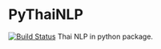 # PyThaiNLP
[![Build Status](https://travis-ci.org/wannaphongcom/pythainlp.svg?branch=master)](https://travis-ci.org/wannaphongcom/pythainlp)
Thai NLP in python package.